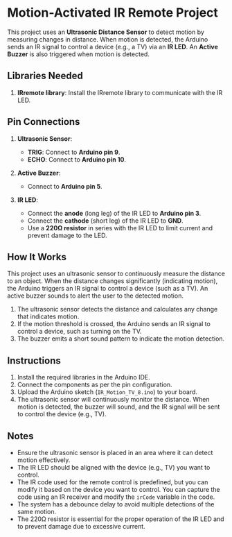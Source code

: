 # Motion-Activated IR Remote Project

This project uses an **Ultrasonic Distance Sensor** to detect motion by measuring changes in distance. When motion is detected, the Arduino sends an IR signal to control a device (e.g., a TV) via an **IR LED**. An **Active Buzzer** is also triggered when motion is detected.

## Libraries Needed
1. **IRremote library**: Install the IRremote library to communicate with the IR LED.

## Pin Connections
1. **Ultrasonic Sensor**:
   - **TRIG**: Connect to **Arduino pin 9**.
   - **ECHO**: Connect to **Arduino pin 10**.

2. **Active Buzzer**:
   - Connect to **Arduino pin 5**.

3. **IR LED**:
   - Connect the **anode** (long leg) of the IR LED to **Arduino pin 3**.
   - Connect the **cathode** (short leg) of the IR LED to **GND**.
   - Use a **220Ω resistor** in series with the IR LED to limit current and prevent damage to the LED.

## How It Works
This project uses an ultrasonic sensor to continuously measure the distance to an object. When the distance changes significantly (indicating motion), the Arduino triggers an IR signal to control a device (such as a TV). An active buzzer sounds to alert the user to the detected motion.

1. The ultrasonic sensor detects the distance and calculates any change that indicates motion.
2. If the motion threshold is crossed, the Arduino sends an IR signal to control a device, such as turning on the TV.
3. The buzzer emits a short sound pattern to indicate the motion detection.

## Instructions
1. Install the required libraries in the Arduino IDE.
2. Connect the components as per the pin configuration.
3. Upload the Arduino sketch (`IR_Motion_TV_8.ino`) to your board.
4. The ultrasonic sensor will continuously monitor the distance. When motion is detected, the buzzer will sound, and the IR signal will be sent to control the device (e.g., TV).

## Notes
- Ensure the ultrasonic sensor is placed in an area where it can detect motion effectively.
- The IR LED should be aligned with the device (e.g., TV) you want to control.
- The IR code used for the remote control is predefined, but you can modify it based on the device you want to control. You can capture the code using an IR receiver and modify the `irCode` variable in the code.
- The system has a debounce delay to avoid multiple detections of the same motion.
- The 220Ω resistor is essential for the proper operation of the IR LED and to prevent damage due to excessive current.
